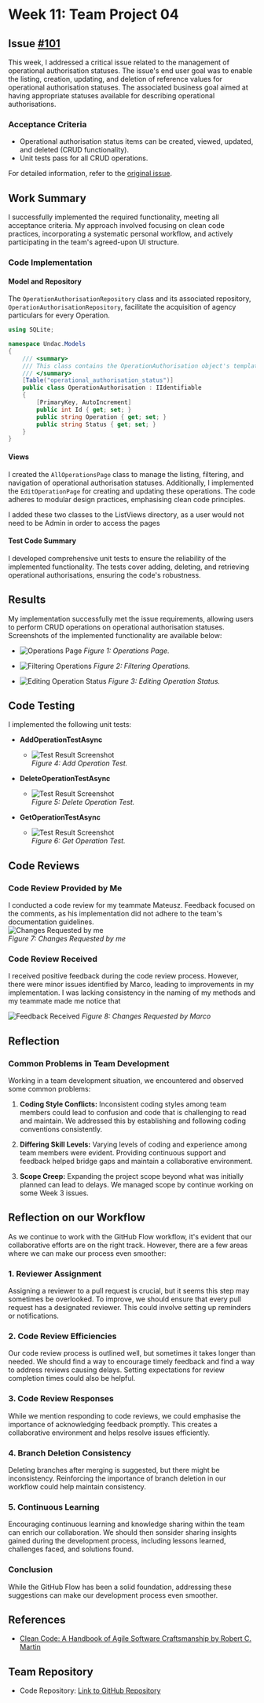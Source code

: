 # Week 11: Team Project 04

## Issue [#101](https://github.com/xinjoonha/SET09102_PURPLE/issues/101)

This week, I addressed a critical issue related to the management of operational authorisation statuses. The issue's end user goal was to enable the listing, creation, updating, and deletion of reference values for operational authorisation statuses. The associated business goal aimed at having appropriate statuses available for describing operational authorisations.

### Acceptance Criteria

- Operational authorisation status items can be created, viewed, updated, and deleted (CRUD functionality).
- Unit tests pass for all CRUD operations.

For detailed information, refer to the [original issue](https://github.com/edinburgh-napier/SET09102/blob/main/practicals/issues/week_3.md).

## Work Summary

I successfully implemented the required functionality, meeting all acceptance criteria. My approach involved focusing on clean code practices, incorporating a systematic personal workflow, and actively participating in the team's agreed-upon UI structure.

### Code Implementation

#### Model and Repository
The `OperationAuthorisationRepository` class and its associated repository, `OperationAuthorisationRepository`, facilitate the acquisition of agency particulars for every Operation. 

```csharp
using SQLite;

namespace Undac.Models
{
    /// <summary>
    /// This class contains the OperationAuthorisation object's template
    /// </summary>
    [Table("operational_authorisation_status")]
    public class OperationAuthorisation : IIdentifiable
    {
        [PrimaryKey, AutoIncrement]
        public int Id { get; set; }
        public string Operation { get; set; }
        public string Status { get; set; }
    }
}
```

#### Views

I created the `AllOperationsPage` class to manage the listing, filtering, and navigation of operational authorisation statuses. Additionally, I implemented the `EditOperationPage` for creating and updating these operations. The code adheres to modular design practices, emphasising clean code principles. <br>

I added these two classes to the ListViews directory, as a user would not need to be Admin in order to access the pages

#### Test Code Summary

I developed comprehensive unit tests to ensure the reliability of the implemented functionality. The tests cover adding, deleting, and retrieving operational authorisations, ensuring the code's robustness.


## Results

My implementation successfully met the issue requirements, allowing users to perform CRUD operations on operational authorisation statuses. Screenshots of the implemented functionality are available below:

- ![Operations Page](images/operationsPage.png)
  *Figure 1: Operations Page.*

- ![Filtering Operations](images/filteringOperations.png)
  *Figure 2: Filtering Operations.*

- ![Editing Operation Status](images/editOperationStatus.png)
  *Figure 3: Editing Operation Status.*

## Code Testing

I implemented the following unit tests:

- **AddOperationTestAsync**
  - ![Test Result Screenshot](images/addOperationTest.png) <br>
  *Figure 4: Add Operation Test.*

- **DeleteOperationTestAsync**
  - ![Test Result Screenshot](images/deleteOperationTest.png) <br>
  *Figure 5: Delete Operation Test.*

- **GetOperationTestAsync**
  - ![Test Result Screenshot](images/getOperationTest.png) <br>
  *Figure 6: Get Operation Test.*

## Code Reviews

### Code Review Provided by Me

I conducted a code review for my teammate Mateusz. Feedback focused on the comments, as his implementation did not adhere to the team's documentation guidelines. <br>
![Changes Requested by me](images/feedbackToTeammateWeek11.png) <br>
*Figure 7: Changes Requested by me*

### Code Review Received

I received positive feedback during the code review process. However, there were minor issues identified by Marco, leading to improvements in my implementation. I was lacking consistency in the naming of my methods and my teammate made me notice that

![Feedback Received](images/feedbackReceivedWeek11.png)
*Figure 8: Changes Requested by Marco*

## Reflection

### Common Problems in Team Development

Working in a team development situation, we encountered and observed some common problems:

1. **Coding Style Conflicts:** Inconsistent coding styles among team members could lead to confusion and code that is challenging to read and maintain. We addressed this by establishing and following coding conventions consistently.

2. **Differing Skill Levels:** Varying levels of coding and experience among team members were evident. Providing continuous support and feedback helped bridge gaps and maintain a collaborative environment.

3. **Scope Creep:** Expanding the project scope beyond what was initially planned can lead to delays. We managed scope by continue working on some Week 3 issues.

## Reflection on our Workflow

As we continue to work with the GitHub Flow workflow, it's evident that our collaborative efforts are on the right track. However, there are a few areas where we can make our process even smoother:

### 1. **Reviewer Assignment**

Assigning a reviewer to a pull request is crucial, but it seems this step may sometimes be overlooked. To improve, we should ensure that every pull request has a designated reviewer. This could involve setting up reminders or notifications.

### 2. **Code Review Efficiencies**

Our code review process is outlined well, but sometimes it takes longer than needed. We should find a way to encourage timely feedback and find a way to address reviews causing delays. Setting expectations for review completion times could also be helpful.

### 3. **Code Review Responses**

While we mention responding to code reviews, we could emphasise the importance of acknowledging feedback promptly. This creates a collaborative environment and helps resolve issues efficiently.

### 4. **Branch Deletion Consistency**

Deleting branches after merging is suggested, but there might be inconsistency. Reinforcing the importance of branch deletion in our workflow could help maintain consistency.

### 5. **Continuous Learning**

Encouraging continuous learning and knowledge sharing within the team can enrich our collaboration. We should then sonsider sharing insights gained during the development process, including lessons learned, challenges faced, and solutions found.

### Conclusion

While the GitHub Flow has been a solid foundation, addressing these suggestions can make our development process even smoother. 

## References

- [Clean Code: A Handbook of Agile Software Craftsmanship by Robert C. Martin](https://www.goodreads.com/en/book/show/3735293-clean-code)

## Team Repository

- Code Repository: [Link to GitHub Repository](https://github.com/xinjoonha/SET09102_PURPLE)